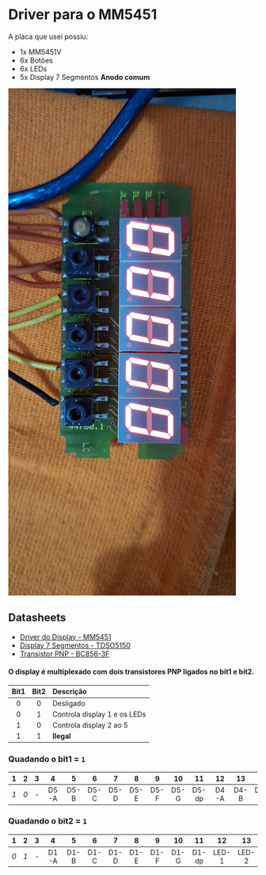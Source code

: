 # Driver para o MM5451
A placa que usei possiu:
* 1x MM5451V
* 6x Botões
* 6x LEDs
* 5x Display 7 Segmentos **Anodo comum**


![Placa](https://github.com/lucas458/MM5451/blob/main/image/placa.jpg?raw=true "Placa")



## Datasheets
* [Driver do Display - MM5451](https://github.com/lucas458/MM5451/blob/main/datasheet/MM5451V.PDF)
* [Display 7 Segmentos - TDSO5150](https://github.com/lucas458/MM5451/blob/main/datasheet/tdsx51x0.pdf)
* [Transistor PNP - BC856-3F](https://github.com/lucas458/MM5451/blob/main/datasheet/BC856.PDF)


#### O display é multiplexado com dois transistores **PNP** ligados no bit1 e bit2.

| Bit1 | Bit2 | Descrição |
| :-: | :-: | :- |
| 0 | 0 | Desligado |
| 0 | 1 | Controla display 1 e os LEDs |
| 1 | 0 | Controla display 2 ao 5 |
| 1 | 1 | **Ilegal** |

### Quadando o **bit1** = `1`

| 1 | 2 | 3 | 4 | 5 | 6 | 7 | 8 | 9 | 10 | 11 | 12 | 13 | 14 | 15 | 16 | 17 | 18 | 19 | 20 | 21 | 22 | 23 | 24 | 25 | 26 | 27 | 28 | 29 | 30 | 31 | 32 | 33 | 34 | 35
| :-: | :-: | :-: | :-: | :-: | :-: | :-: | :-: |:-: | :-: | :-: | :-: | :-: | :-: | :-: | :-: | :-: | :-: | :-: | :-: | :-: | :-: | :-: | :-: | :-: | :-: |:-: | :-: | :-: | :-: | :-: | :-: | :-: | :-: | :-: |
| _1_ | _0_ | - | D5-A | D5-B | D5-C | D5-D | D5-E | D5-F | D5-G | D5-dp | D4-A | D4-B | D4-C | D4-D | D4-E | D4-F | D4-G| D4-dp | D3-A | D3-B | D3-C | D3-D | D3-E | D3-F | D3-G | D3-dp | D2-A | D2-B | D2-C | D2-D | D2-E | D2-F | D2-G | D2-dp





### Quadando o **bit2** = `1`

| 1 | 2 | 3 | 4 | 5 | 6 | 7 | 8 | 9 | 10 | 11 | 12 | 13 | 14 | 15 | 16 | 17 | 18 | 19 | 20 | 21 | 22 | 23 | 24 | 25 | 26 | 27 | 28 | 29 | 30 | 31 | 32 | 33 | 34 | 35
| :-: | :-: | :-: | :-: | :-: | :-: | :-: | :-: |:-: | :-: | :-: | :-: | :-: | :-: | :-: | :-: | :-: | :-: | :-: | :-: | :-: | :-: | :-: | :-: | :-: | :-: |:-: | :-: | :-: | :-: | :-: | :-: | :-: | :-: | :-: |
| _0_ | _1_ | - | D1-A | D1-B | D1-C | D1-D | D1-E | D1-F | D1-G | D1-dp | LED-1 | LED-2 | LED-3 | LED-4 | LED-5 | LED-6 | - | - | - | - | - | - | - | - | - | - | - | - | - | - | - | - | - | - |
  
